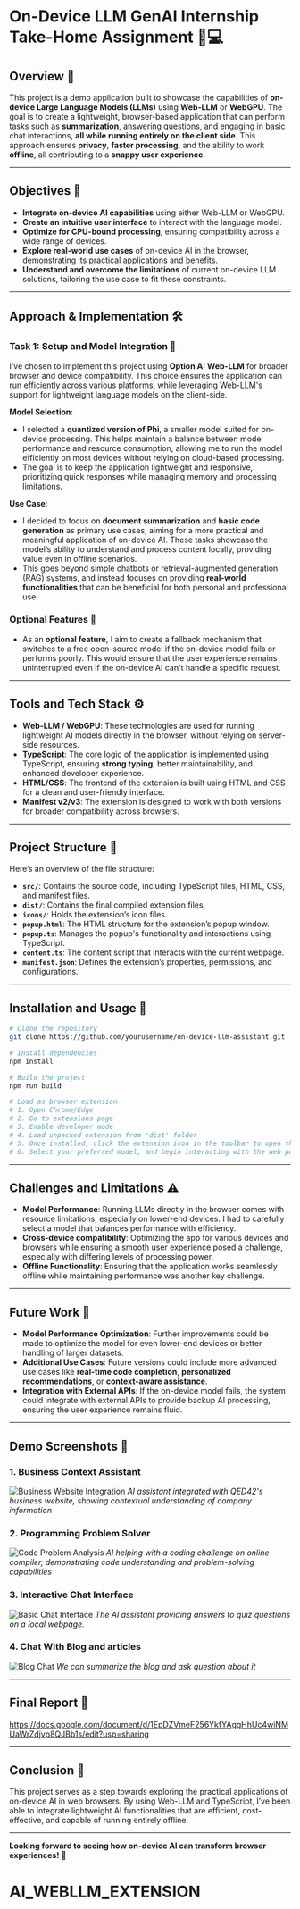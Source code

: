 # On-Device LLM GenAI Internship Take-Home Assignment 🤖💻

## Overview 📝
This project is a demo application built to showcase the capabilities of **on-device Large Language Models (LLMs)** using **Web-LLM** or **WebGPU**. The goal is to create a lightweight, browser-based application that can perform tasks such as **summarization**, answering questions, and engaging in basic chat interactions, **all while running entirely on the client side**. This approach ensures **privacy**, **faster processing**, and the ability to work **offline**, all contributing to a **snappy user experience**.

---

## Objectives 🎯

- **Integrate on-device AI capabilities** using either Web-LLM or WebGPU.
- **Create an intuitive user interface** to interact with the language model.
- **Optimize for CPU-bound processing**, ensuring compatibility across a wide range of devices.
- **Explore real-world use cases** of on-device AI in the browser, demonstrating its practical applications and benefits.
- **Understand and overcome the limitations** of current on-device LLM solutions, tailoring the use case to fit these constraints.

---

## Approach & Implementation 🛠️

### Task 1: Setup and Model Integration 🔧

I’ve chosen to implement this project using **Option A: Web-LLM** for broader browser and device compatibility. This choice ensures the application can run efficiently across various platforms, while leveraging Web-LLM's support for lightweight language models on the client-side.

**Model Selection**:
- I selected a **quantized version of Phi**, a smaller model suited for on-device processing. This helps maintain a balance between model performance and resource consumption, allowing me to run the model efficiently on most devices without relying on cloud-based processing.
- The goal is to keep the application lightweight and responsive, prioritizing quick responses while managing memory and processing limitations.

**Use Case**:
- I decided to focus on **document summarization** and **basic code generation** as primary use cases, aiming for a more practical and meaningful application of on-device AI. These tasks showcase the model’s ability to understand and process content locally, providing value even in offline scenarios.
- This goes beyond simple chatbots or retrieval-augmented generation (RAG) systems, and instead focuses on providing **real-world functionalities** that can be beneficial for both personal and professional use.

### Optional Features 🌟
- As an **optional feature**, I aim to create a fallback mechanism that switches to a free open-source model if the on-device model fails or performs poorly. This would ensure that the user experience remains uninterrupted even if the on-device AI can't handle a specific request.

---

## Tools and Tech Stack ⚙️

- **Web-LLM / WebGPU**: These technologies are used for running lightweight AI models directly in the browser, without relying on server-side resources.
- **TypeScript**: The core logic of the application is implemented using TypeScript, ensuring **strong typing**, better maintainability, and enhanced developer experience.
- **HTML/CSS**: The frontend of the extension is built using HTML and CSS for a clean and user-friendly interface.
- **Manifest v2/v3**: The extension is designed to work with both versions for broader compatibility across browsers.

---

## Project Structure 📁

Here’s an overview of the file structure:

- **`src/`**: Contains the source code, including TypeScript files, HTML, CSS, and manifest files.
- **`dist/`**: Contains the final compiled extension files.
- **`icons/`**: Holds the extension’s icon files.
- **`popup.html`**: The HTML structure for the extension’s popup window.
- **`popup.ts`**: Manages the popup's functionality and interactions using TypeScript.
- **`content.ts`**: The content script that interacts with the current webpage.
- **`manifest.json`**: Defines the extension’s properties, permissions, and configurations.

---

## Installation and Usage 🚀


```bash
# Clone the repository
git clone https://github.com/yourusername/on-device-llm-assistant.git

# Install dependencies
npm install

# Build the project
npm run build

# Load as browser extension
# 1. Open Chrome/Edge
# 2. Go to extensions page
# 3. Enable developer mode
# 4. Load unpacked extension from 'dist' folder
# 5. Once installed, click the extension icon in the toolbar to open the popup.
# 6. Select your preferred model, and begin interacting with the web page!
```

---

## Challenges and Limitations ⚠️

- **Model Performance**: Running LLMs directly in the browser comes with resource limitations, especially on lower-end devices. I had to carefully select a model that balances performance with efficiency.
- **Cross-device compatibility**: Optimizing the app for various devices and browsers while ensuring a smooth user experience posed a challenge, especially with differing levels of processing power.
- **Offline Functionality**: Ensuring that the application works seamlessly offline while maintaining performance was another key challenge.

---

## Future Work 🔮

- **Model Performance Optimization**: Further improvements could be made to optimize the model for even lower-end devices or better handling of larger datasets.
- **Additional Use Cases**: Future versions could include more advanced use cases like **real-time code completion**, **personalized recommendations**, or **context-aware assistance**.
- **Integration with External APIs**: If the on-device model fails, the system could integrate with external APIs to provide backup AI processing, ensuring the user experience remains fluid.

---
## Demo Screenshots 📸

### 1. Business Context Assistant
![Business Website Integration](Screenshots/BusinessContext.png)
*AI assistant integrated with QED42's business website, showing contextual understanding of company information*

### 2. Programming Problem Solver
![Code Problem Analysis](Screenshots/problem.png)
*AI helping with a coding challenge on online compiler, demonstrating code understanding and problem-solving capabilities*


### 3. Interactive Chat Interface
![Basic Chat Interface](Screenshots/quizesolver.png)
*The AI assistant providing answers to quiz questions on a local webpage.*

### 4. Chat With Blog and articles
![Blog Chat](Screenshots/blog.png)
*We can summarize the blog and ask question about it*

---
## Final Report 📑

https://docs.google.com/document/d/1EpDZVmeF256YkfYAggHhUc4wiNMUaWrZdjvp8QJBb1s/edit?usp=sharing

---

## Conclusion 🏁

This project serves as a step towards exploring the practical applications of on-device AI in web browsers. By using Web-LLM and TypeScript, I’ve been able to integrate lightweight AI functionalities that are efficient, cost-effective, and capable of running entirely offline.

---

**Looking forward to seeing how on-device AI can transform browser experiences!** 🌟
# AI_WEBLLM_EXTENSION
